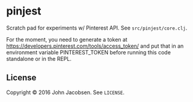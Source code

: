 # pinjest

Scratch pad for experiments w/ Pinterest API.  See `src/pinjest/core.clj`.

For the moment, you need to generate a token at
https://developers.pinterest.com/tools/access_token/ and put that in
an environment variable PINTEREST_TOKEN before running this code
standalone or in the REPL.

## License

Copyright © 2016 John Jacobsen.  See `LICENSE`.


